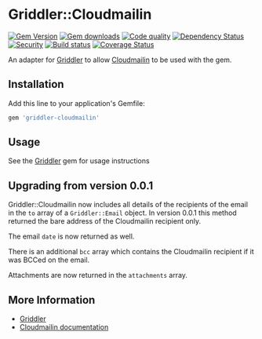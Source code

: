 # Griddler::Cloudmailin
[![Gem Version](https://badge.fury.io/rb/griddler-cloudmailin.svg)](https://rubygems.org/gems/griddler-cloudmailin)
[![Gem downloads](https://img.shields.io/gem/dt/griddler-cloudmailin.svg)](https://rubygems.org/gems/griddler-cloudmailin)
[![Code quality](http://img.shields.io/codeclimate/github/thoughtbot/griddler-cloudmailin.svg?style=flat)](https://codeclimate.com/github/thoughtbot/griddler-cloudmailin)
[![Dependency Status](https://gemnasium.com/badges/github.com/thoughtbot/griddler-cloudmailin.svg)](https://gemnasium.com/github.com/thoughtbot/griddler-cloudmailin)
[![Security](https://hakiri.io/github/thoughtbot/griddler-cloudmailin/master.svg)](https://hakiri.io/github/thoughtbot/griddler-cloudmailin/master)
[![Build status](https://img.shields.io/travis/thoughtbot/griddler-cloudmailin/master.svg)](https://travis-ci.org/thoughtbot/griddler-cloudmailin)
[![Coverage Status](https://coveralls.io/repos/github/thoughtbot/griddler-cloudmailin/badge.svg?branch=master)](https://coveralls.io/github/thoughtbot/griddler-cloudmailin?branch=master)

An adapter for [Griddler](https://github.com/thoughtbot/griddler) to allow
[Cloudmailin](http://cloudmailin.com) to be used with the gem.

## Installation

Add this line to your application's Gemfile:

```ruby
gem 'griddler-cloudmailin'
```

## Usage

See the [Griddler](https://github.com/thoughtbot/griddler) gem for usage instructions

## Upgrading from version 0.0.1

Griddler::Cloudmailin now includes all details of the recipients of the email in the `to` array of a `Griddler::Email`
object. In version 0.0.1 this method returned the bare address of the Cloudmailin recipient only.

The email `date` is now returned as well.

There is an additional `bcc` array which contains the Cloudmailin recipient if it was BCCed on the email.

Attachments are now returned in the `attachments` array.

## More Information

* [Griddler](https://github.com/thoughtbot/griddler)
* [Cloudmailin documentation](http://docs.cloudmailin.com/)
